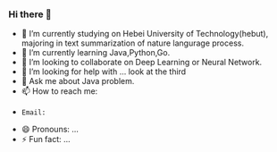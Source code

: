 ### Hi there 👋

- 🔭 I’m currently studying on Hebei University of Technology(hebut), majoring in text summarization of nature langurage process.
- 🌱 I’m currently learning Java,Python,Go.
- 👯 I’m looking to collaborate on Deep Learning or Neural Network.
- 🤔 I’m looking for help with ... look at the third
- 💬 Ask me about Java problem.
- 📫 How to reach me: 
-     Email:
- 😄 Pronouns: ...
- ⚡ Fun fact: ...

